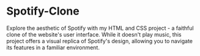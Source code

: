 # Spotify-Clone
Explore the aesthetic of Spotify with my HTML and CSS project - a faithful clone of the website's user interface. While it doesn't play music, this project offers a visual replica of Spotify's design, allowing you to navigate its features in a familiar environment.
